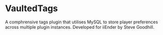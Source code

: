 # VaultedTags
A comphrensive tags plugin that utilises MySQL to store player preferences across multiple plugin instances. Developed for iiEnder by Steve Goodhill.
